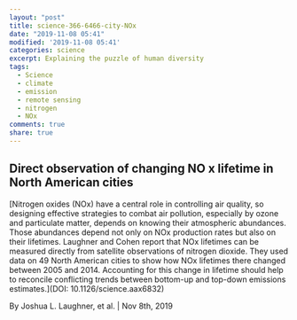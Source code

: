 ```yaml
---
layout: "post"
title: science-366-6466-city-NOx
date: "2019-11-08 05:41"
modified: '2019-11-08 05:41'
categories: science
excerpt: Explaining the puzzle of human diversity
tags:
  - Science
  - climate
  - emission
  - remote sensing
  - nitrogen
  - NOx
comments: true
share: true
---
```


## Direct observation of changing NO x lifetime in North American cities

[Nitrogen oxides (NOx) have a central role in controlling air quality, so designing effective strategies to combat air pollution, especially by ozone and particulate matter, depends on knowing their atmospheric abundances. Those abundances depend not only on NOx production rates but also on their lifetimes. Laughner and Cohen report that NOx lifetimes can be measured directly from satellite observations of nitrogen dioxide. They used data on 49 North American cities to show how NOx lifetimes there changed between 2005 and 2014. Accounting for this change in lifetime should help to reconcile conflicting trends between bottom-up and top-down emissions estimates.](DOI: 10.1126/science.aax6832)

By Joshua L. Laughner, et al. | Nov 8th, 2019
